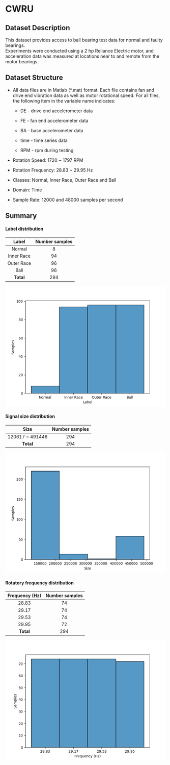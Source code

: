 # CWRU

## Dataset Description
This dataset provides access to ball bearing test data for normal and faulty bearings.  
Experiments were conducted using a 2 hp Reliance Electric motor, and acceleration data was measured at locations near to and remote from the motor bearings.

## Dataset Structure

- All data files are in Matlab (*.mat) format. Each file contains fan and drive end vibration data as well as motor rotational speed.  For all files, the following item in the variable name indicates:

    - DE - drive end accelerometer data

    - FE - fan end accelerometer data

    - BA - base accelerometer data

    - time - time series data
    
    - RPM - rpm during testing

- Rotation Speed: 1720 ~ 1797 RPM 

- Rotation Frequency: 28.83 ~ 29.95 Hz

- Classes: Normal, Inner Race, Outer Race and Ball

- Domain: Time

- Sample Rate: 12000 and 48000 samples per second

## Summary

#### Label distribution
|   Label    | Number samples |
|:----------:|:--------------:|
|   Normal   |       8        |
| Inner Race |       94       |
| Outer Race |       96       |
|    Ball    |       96       |
| **Total**  |      294       |

![image](../../images/CWRU/label_dist.png)


#### Signal size distribution
|      Size       | Number samples |
|:---------------:|:--------------:|
| 120617 ~ 491446 |      294       |
|    **Total**    |      294       |

![image](../../images/CWRU/signal_size_dist.png)


#### Rotatory frequency distribution
| Frequency (Hz) | Number samples |
|:--------------:|:--------------:|
|     28.83      |       74       |
|     29.17      |       74       |
|     29.53      |       74       |
|     29.95      |       72       |
|   **Total**    |      294       |

![image](../../images/CWRU/frequency_dist.png)
